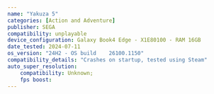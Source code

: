 ```yaml
---
name: "Yakuza 5"
categories: [Action and Adventure]
publisher: SEGA
compatibility: unplayable
device_configuration: Galaxy Book4 Edge - X1E80100 - RAM 16GB
date_tested: 2024-07-11
os_version: "24H2 - OS build	26100.1150"
compatibility_details: "Crashes on startup, tested using Steam"
auto_super_resolution:
    compatibility: Unknown;
    fps boost: 
---
```

